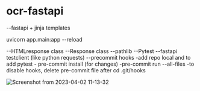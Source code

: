 # ocr-fastapi

--fastapi + jinja templates


uvicorn app.main:app --reload

--HTMLresponse class
--Response class
--pathlib
--Pytest
--fastapi testclient (like python requests)
--precommit hooks
    -add repo local and to add pytest
    - pre-commit install (for changes)
    -pre-commit run --all-files
    -to disable hooks, delete pre-commit file after cd .git/hooks


![Screenshot from 2023-04-02 11-13-32](https://user-images.githubusercontent.com/88281057/229334062-b0e44838-cb79-4051-a3e5-7844dd0cca49.png)
